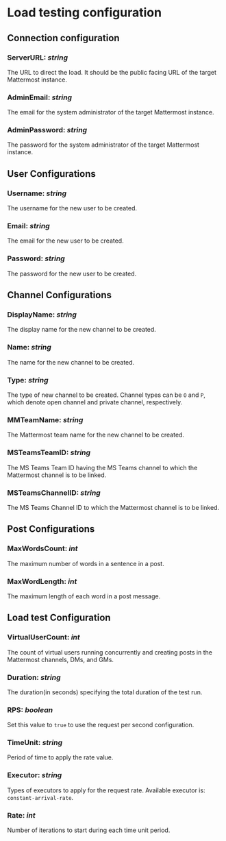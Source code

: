 # Load testing configuration

## Connection configuration

### ServerURL: *string*
The URL to direct the load. It should be the public facing URL of the target Mattermost instance.

### AdminEmail: *string*
The email for the system administrator of the target Mattermost instance.

### AdminPassword: *string*
The password for the system administrator of the target Mattermost instance.

## User Configurations

### Username: *string*
The username for the new user to be created.

### Email: *string*
The email for the new user to be created.

### Password: *string*
The password for the new user to be created.

## Channel Configurations

### DisplayName: *string*
The display name for the new channel to be created.

### Name: *string*
The name for the new channel to be created.

### Type: *string*
The type of new channel to be created. Channel types can be `O` and `P`, which denote open channel and private channel, respectively.

### MMTeamName: *string*
The Mattermost team name for the new channel to be created.

### MSTeamsTeamID: *string*
The MS Teams Team ID having the MS Teams channel to which the Mattermost channel is to be linked.

### MSTeamsChannelID: *string*
The MS Teams Channel ID to which the Mattermost channel is to be linked.

## Post Configurations

### MaxWordsCount: *int*
The maximum number of words in a sentence in a post.

### MaxWordLength: *int*
The maximum length of each word in a post message.

## Load test Configuration

### VirtualUserCount: *int*
The count of virtual users running concurrently and creating posts in the Mattermost channels, DMs, and GMs.

### Duration: *string*
The duration(in seconds) specifying the total duration of the test run.

### RPS: *boolean*
Set this value to `true` to use the request per second configuration.

### TimeUnit: *string*
Period of time to apply the rate value.

### Executor: *string*
Types of executors to apply for the request rate. Available executor is: `constant-arrival-rate`.

### Rate: *int*
Number of iterations to start during each time unit period.
